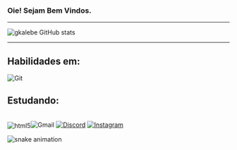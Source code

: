 ### Oie! Sejam Bem Vindos.

<hr>

![gkalebe GitHub stats](https://github-readme-stats.vercel.app/api?username=gkalebe&theme=dracula&show_icons=true)
<hr>

## Habilidades em:<br/>
<img alt="Git" src="https://img.shields.io/badge/git-%23F05033.svg?style=for-the-badge&logo=git&logoColor=white"/>

## Estudando:
<div style="display: inline_block"><br/>
  <img align="center" alt="html5" src="https://img.shields.io/badge/HTML5-E34F26?style=for-the-badge&logo=html5&logoColor=white%22/%3E <img align="center" alt="CSS3" src="https://img.shields.io/badge/CSS3-1572B6?style=for-the-badge&logo=css3&logoColor=white%22/%3E>
   
</div>
<hr>

[![Gmail](https://img.shields.io/badge/Gmail-D14836?style=for-the-badge&logo=gmail&logoColor=white)](mailto:athenaorochi32@gmail.com)
[![Discord](https://img.shields.io/badge/Discord-7289DA?style=for-the-badge&logo=discord&logoColor=white)](https://discord.gg/651087773553655859)
[![Instagram](https://img.shields.io/badge/Instagram-E4405F?style=for-the-badge&logo=instagram&logoColor=white)](https://instagram.com/_.gkalebe)

![snake animation](https://github.com/MariTerol/MariTerol/blob/output/github-contribution-grid-snake.svg)
